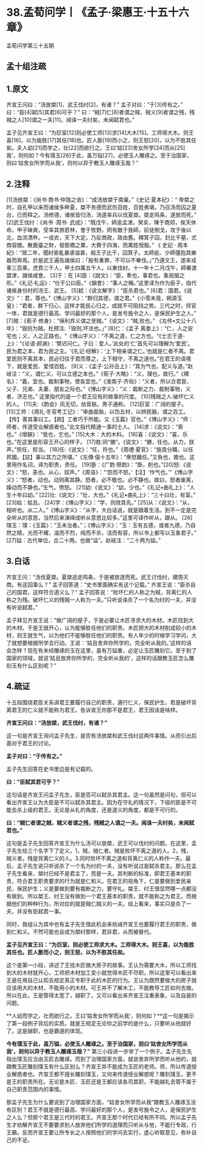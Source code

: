 # 38.孟荀问学丨《孟子·梁惠王·十五十六章》

孟荀问学第三十五期

## 孟十组注疏

## 1.原文

齐宣王问曰：“汤放桀[1]，武王伐纣[2]，有诸？”
孟子对曰：“于[3]传有之。”
曰：“臣[4]弑[5]其君[6]可乎？”
曰：“贼[7]仁[8]者谓之贼，贼义[9]者谓之残，残贼之人[10]谓之一夫[11]。闻诛一夫纣矣，未闻弑君也。”

孟子见齐宣王曰：“为巨室[12]则必使工师[13]求[14]大木[15]。工师得大木。则王喜[16]，以为能胜[17]其任[18]也。匠人斵[19]而小之，则王怒[20]，以为不胜其任矣。夫人幼[21]而学之，壮[22]而欲行之。王曰‘姑[23]舍女所学[24]而从[25]我’，则何如？今有璞玉[26]于此，虽万镒[27]，必使玉人雕琢之。至于治国家，则曰‘姑舍女所学而从我’，则何以异于教玉人雕琢玉哉？”

## 2.注释

[1]汤放桀：《尚书·商书·仲虺之诰》：“成汤放桀于南巢。”《史记·夏本纪》：“ 帝桀之时，自孔甲以来而诸侯多畔夏，桀不务德而武伤百姓，百姓弗堪。乃召汤而囚之夏台，已而释之。汤修德，诸侯皆归汤，汤遂率兵以伐夏桀。桀走鸣条，遂放而死。”
[2]武王伐纣：《尚书 ·周书· 武成》：“既戊午，師逾孟津。癸亥，陳于商郊，俟天休命。甲子昧爽，受率其旅若林，會于牧野。罔有敵于我師，前徒倒戈，攻于後以北，血流漂杵。一戎衣，天下大定。乃反商政，政由舊。釋箕子囚，封比干墓，式商容閭。散鹿臺之財，發鉅橋之粟，大賚于四海，而萬姓悅服。”
《 史記 · 周本紀》：“居二年，聞紂昏亂暴虐滋甚，殺王子比干，囚箕子。太師疵、少師彊抱其樂器而奔周。於是武王遍告諸侯曰：「殷有重罪，不可以不畢伐。」”乃遵文王，遂率戎車三百乘，虎賁三千人，甲士四萬五千人，以東伐紂。十一年十二月戊午，師畢渡盟津，諸侯咸會。
[3]于：在
[4]臣：《說文》：“臣，牽也，事君也。象屈服之形。”《礼记·礼运》：“仕于公曰臣。”《韻會》：“事人之稱。”这里译为作为臣子，指代诸侯身份时的汤王、武王。
[5]弑：《说文解字》：“臣杀君也。”
[6]君：国君。《说文》“：君，尊也。”《博山字义》：“群归其德，谓之君。”《小雪未竟，朔源玉皇》：“君者，群下归心，这样才能民心归之，成就不可阻挡之势。三代之时，师官一体，君就是德行最高、学问最好的那个人，是发号施令之人，是保民护生之人。”
[7]贼：《荀子 修身》：“保利弃义谓之至贼。”《说文》：“贼,败也。” 《左传•文公十八年》：“毁则为贼。杜预注:「毁则,坏法也。」”
[8]仁：《孟子 离娄上》：“仁，人之安宅也；义，人之正路也。"《博山字义》：“不离之道，仁之方也。“《士志于道-上》：“《论语·颜渊》：‘樊迟问仁。子曰：爱人。’此处的‘仁’首先可以理解为‘爱民’。民为君之本，君为民之主。‘《礼记·经解》：‘上下相亲谓之仁。’也就是仁者不离。君爱民则不离其本，民必归往于君而尊之，上下相守，不离之道也。”在君王的语境下，就是爱民、爱惜百姓。
[9]义：《孟子·公孙丑上》：“其为气也，配义与道。”赵岐注：“义，谓仁义，可以立德之本也。”《荀子·大略》：“义，理也，故行。”《釋名》：“義，宜也。裁制事物，使各宜也。”《淮南子·齐俗》：“义者，所以合君臣、父子、兄弟、夫妻、朋友之际也。”《博山字义》：“义：裁断之力、裁制事物，义者，济志也。” 这里指代的是一个君王应有的做事的尺度。
[10]残贼之人:破坏仁义的人。
[11]夫:《韵会》风无切，𠀤音肤。男子通称。
[12]巨室：广阔的屋子。
[13]工师：《周礼·冬官考工记》：“审曲面埶，以饬五材，以辨民器，谓之百工。【传】善其事曰工。【疏】工者巧于所能。又《玉篇》官也。”《博山字义》：“师： 师者，传道受业解惑者也。”此文指代精通一事的士人。
[14]求：《说文》：“索也。”《增韻》：“覓也，乞也。”
[15]大木：大的木料。
[16]喜：《说文》：“喜，乐也。”在这里是形容王开心的样子。
[17]胜:同“勝”。《说文》：“勝，任也。从力，朕声。”担任，担当。
[18]任:《说文》：“任，符也。”《周禮·夏官》：“施貢分職，以任邦國。【註】事以其力之所堪。”《左傳·僖十五年》：“衆怒難任。”又負也，擔也。这里用作名词，译为职责，责任。
[19]斵：《广韵·祭韵》：“斲，削也。”[20]怒:《说文》：“怒，恚也。从心，奴声。”《周语》：“‘怨而不怒。’【注】‘作气也。’”《博山字义》：“怒者，动也。动则离其静。怒者，必不敬也。必不静也。故曰，怒者废离，躁动而不静也。”生气，愤怒。
[21]幼:《说文》：“幼，少也。”《礼记•曲礼上》：“人生十年曰幼。”
[22]壮:《说文》：“壮，大也。”《礼记•曲礼上》：“三十曰壮，有室。”
[23]姑：姑且。
[24]学：《博山字义》：“学，则效其先。”
[25]从：《说文》：“从，相听也。从二人。”《博山字义》：‘’从字，大白话说，就是跟着生活。到不一定是完全听从的意思，当然后来演绎成听从意思比较多。”这里可译作听从，跟从。
[26]璞玉：璞：《玉篇》：“玉未治者。”；《博山字义》：“玉：玉有五德，或者九德，乃自然之精，光而不耀，温而不烈，纯而不杀，洁而有容，所以书上都写以玉象君子。”
[27]镒：古代单位，合二十两。也做“溢”。赵岐注：“二十两为镒。”

## 3.白话

齐宣王问：“汤伐夏桀。夏桀逃走鸣条，于是被放逐而死。武王讨伐纣，建周灭商。有这回事么？”
孟子回答道：“史书里面确实有这个记载。”
齐宣王说：“臣杀自己的国君，这样符合道义么？”
孟子回答说：“败坏仁的人称之为贼，背离仁的人称之为残。破坏仁义的残贼一人称为一夫。”只听说诛杀了一个名为纣的一夫，并没有听说弑君。”

孟子拜见齐宣王说：“做广阔的屋子，于是必要让木匠寻求大的木材。木匠找到大的木材。于是王就开心，认为能够胜任他们的职责。木匠把大的木材削成较小的木材，则王就生气，以为他们不能够胜任他们的职责。有人年少的时候学习学问，大了就想要根据所学去行动。王说：‘姑且舍弃你所学的，完全听从我的。’这样的话会怎样？现在有未经雕琢的玉在这里，虽有万镒重，必定让玉匠雕刻它。至于到了国家的领域，就说‘姑且放弃你所学的，完全听从我的’，这样的话跟教玉匠怎么雕刻玉有什么区别呢？”

## 4.疏证

十五段围绕君臣关系讲君王要履行自己的职责，遵行仁义，保民护生，若是破坏背离君王的仁义就不能称为君王。告诉宣王你那不是君王，君王因该是啥样。

**齐宣王问曰：“汤放桀，武王伐纣，有诸？”**

这一句是齐宣王询问孟子先生，是否有汤放桀和武王伐纣这两件事情。从而引出后面对于君王的讨论。

**孟子对曰：“于传有之。”**

孟子先生回答在史书里边是有记载的。

**曰：“臣弑其君可乎？”**

这句话是齐宣王问孟子先生，臣是否可以弑杀其君主。这一句虽然是问句，但可以看出齐宣王认为大臣是不可以弑杀其君主。因为在守礼的情况下，下级的臣是不可能去杀上级的君王。无论是从礼的角度，还是道义的角度，都是不可行的。

**曰：“贼仁者谓之贼，贼义者谓之残，残贼之人谓之一夫。闻诛一夫纣矣，未闻弑君也。”**

这句是孟子先生回答齐宣王为什么汤可以放桀，武王可以伐纣的问题。在这里，孟子先生给三个名字下了定义。1，贼，贼仁者。贼是败坏不离之道的人。2，残，贼义者。残是背离仁义的人。3.同时败坏不离之道和背离仁义的人称作一夫。最后，孟子先生说只听说杀了一个名为纣的一夫，没有听说过是弑杀君主。那么在孟子先生看来，桀纣已经不是君主了，而是一夫。其判断的标准，即君王基本的职责，符合君王职责要求的行为就是仁和义。在君王的视角下，仁是要做到爱民亲民，保民护生；义是要做到要有裁断之力，要守礼。桀王、纣王很显然哪一点都没有做到。所以桀王、纣王没有做到一个君王基本的职责，就不能称之为君王。而根据他们的种种行为，所对应的就是贼仁贼义的一夫。综上看来，事实只是杀了一夫，并没有臣弑君一事。

同时，我组认为其中也有孟子先生借此机会来劝诫齐宣王也要履行君王的职责，做到仁和义。不然可能也会成为桀纣那样，君非君，从而被替代。



**孟子见齐宣王曰：“为巨室，则必使工师求大木。工师得大木。则王喜，以为能胜其任也。匠人斵而小之，则王怒，以为不胜其任矣。**

这个是第一小段，讲述了王找木匠做大房子的故事。王认为需要大木，所以工师找到大的木材就开心，工师把木材加工变小就觉得木匠不尽职。所以这里可以看出来王是在用自己认知去规定真正专职于此的木匠的行为。王认为既然要做大的房子就应该用大的木材，不能用小的木材。可王并不了解木工，不能教导工匠如何去做。所以在此，王是管得太宽了，越职了。又可以看出来齐宣王注重表象，以及自是的问题。

**人幼而学之，壮而欲行之。王曰‘姑舍女所学而从我’，则何如？**这一句是揭示了第一段例子背后的实质。就是王规定无论你之前学的是什么，只要听从他就好了。这是越职，也是霸道的体现。

**今有璞玉于此，虽万镒，必使玉人雕琢之。至于治国家，则曰‘姑舍女所学而从我’，则何以异于教玉人雕琢玉哉？”** 第三小段进一步举了一个例子。孟子先生先指出璞玉应当由玉匠去雕琢。而到了治理国家方面，就说舍弃所学而听从他的，就跟教玉匠雕刻璞玉有什么区别么？齐宣王并不能成为玉匠的老师。师，所以传道授业解惑者也。齐宣王都不擅长雕刻璞玉，又何来传道授业解惑呢？雕刻璞玉，更不是王的职责所在。无论是木匠、玉匠还是王都应该各司其职，不能越礼去管不属于自己职责范围内的事情。

那孟子先生为什么要说到了治理国家方面，“姑舍女所学而从我”跟教玉人雕琢玉没有区别？君王不就是德行最高、学问最好的那个人，是发号施令之人，是保民护生之人么？但那个君王是三代时的君王。齐宣王那个时代已经有所不同。所以孟子先生才劝解齐宣王不要要求别人放弃他们所学的道理而只听从与他，不能行专政，行王霸。反而齐宣王要让所专长之人按照他们的学问去实行，虚心听取意见，弥补自己的不足。


  
